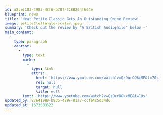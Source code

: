 ```yaml
---
id: a8ce2103-4983-48f6-b70f-f288264f664e
blueprint: news
title: 'Neat Petite Classic Gets An Outstanding Onine Review!'
image: petiteCleftangle-scaled.jpeg
summary: 'Check out the review by "A British Audiophile" below -'
main_content:
  -
    type: paragraph
    content:
      -
        type: text
        marks:
          -
            type: link
            attrs:
              href: 'https://www.youtube.com/watch?v=Qz9urOOkxME&t=70s'
              rel: null
              target: null
              title: null
        text: 'https://www.youtube.com/watch?v=Qz9urOOkxME&t=70s'
updated_by: 87641989-b935-429e-81a7-ccf64c5d34d6
updated_at: 1673503522
---
```

